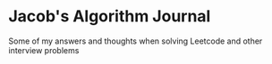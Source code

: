 # Jacob's Algorithm Journal
Some of my answers and thoughts when solving Leetcode and other interview problems
